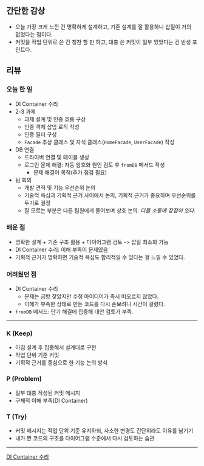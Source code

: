 ## 간단한 감상
- 오늘 가장 크게 느낀 건 명확하게 설계하고, 기존 설계를 잘 활용하니 삽질이 거의 없었다는 점이다.  
- 커밋을 작업 단위로 쓴 건 칭찬 할 만 하고, 대충 쓴 커밋이 일부 있었다는 건 반성 포인트다.  


## 리뷰

### 오늘 한 일
- DI Container 수리
- 2-3 과제
  - 과제 설계 및 인증 흐름 구상
  - 인증 객체 삽입 로직 작성
  - 인증 필터 구성
  - `Facade` 추상 클래스 및 자식 클래스(`HomeFacade`, `UserFacade`) 작성
- DB 연결
  - 드라이버 연결 및 테이블 생성
  - 로그인 문제 해결: 자동 암호화 원인 검토 후 `fromDB` 메서드 작성
    - 문제 해결이 목적(추가 점검 필요)
- 팀 회의
  - 개발 견적 및 기능 우선순위 논의  
  - 기술적 욕심과 기획적 근거 사이에서 논의, 기획적 근거가 중요하며 우선순위를 두기로 결정 
  - 잘 모르는 부분은 다른 팀원에게 물어보며 상호 논의. _다들 소통에 장점이 있다_.

### 배운 점
- 명확한 설계 + 기존 구조 활용 + 다이어그램 검토 -> 삽질 최소화 가능  
- DI Container 수리: 이해 부족이 문제였음  
- 기획적 근거가 명확하면 기술적 욕심도 합리적일 수 있다는 걸 느낄 수 있었다.

### 어려웠던 점
- DI Container 수리
  - 문제는 금방 찾았지만 수정 아이디어가 즉시 떠오르지 않았다.  
  - 이해가 부족한 상태로 만든 코드를 다시 손보려니 시간이 걸렸다.  
- `fromDB` 메서드: 단기 해결에 집중해 대안 검토가 부족.

---

### K (Keep)
- 아침 설계 후 집중해서 설계대로 구현
- 작업 단위 기준 커밋  
- 기획적 근거를 중심으로 한 기능 논의 방식

### P (Problem)
- 일부 대충 작성된 커밋 메시지 
- 구체적 이해 부족(DI Container)

### T (Try)
- 커밋 메시지는 작업 단위 기준 유지하되, 사소한 변경도 간단히라도 이유를 남기기  
- 내가 짠 코드의 구조를 다이어그램 수준에서 다시 검토하는 습관

---

[DI Container 수리](http://velog.io/@genius00hwan/DIContainer-%EA%B0%9C%EC%84%A0-%ED%9A%8C%EA%B3%A0)